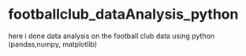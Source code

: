# footballclub_dataAnalysis_python
here i done data analysis on the football club data using python (pandas,numpy, matplotlib)

